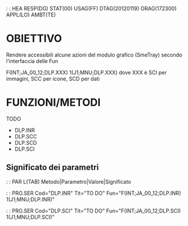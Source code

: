  :  : HEA RESP(DG) STAT(00) USAG(FF) DTAG(20120119) ORAG(172300) APPL(LO) AMBT(TE)

# OBIETTIVO
Rendere accessibili alcune azioni del modulo grafico (SmeTray) secondo l'interfaccia delle Fun

F(INT;JA_00_12;DLP.XXX) 1(J1;MNU;DLP.XXX) dove XXX è SCI per immagini, SCC per icone, SCD per dati


# FUNZIONI/METODI
TODO

- DLP.INR
- DLP.SCC
- DLP.SCD
- DLP.SCI


## Significato dei parametri
 :  : PAR L(TAB)
Metodo|Parametro|Valore|Significato


 :  : PRO.SER Cod="DLP.INR" Tit="TO DO" Fun="F(INT;JA_00_12;DLP.INR) 1(J1;MNU;DLP.INR)"

 :  : PRO.SER Cod="DLP.SCI" Tit="TO DO" Fun="F(INT;JA_00_12;DLP.SCI) 1(J1;MNU;DLP.SCI)"

